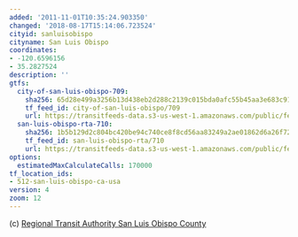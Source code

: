 ```yaml
---
added: '2011-11-01T10:35:24.903350'
changed: '2018-08-17T15:14:06.723524'
cityid: sanluisobispo
cityname: San Luis Obispo
coordinates:
- -120.6596156
- 35.2827524
description: ''
gtfs:
  city-of-san-luis-obispo-709:
    sha256: 65d28e499a3256b13d438eb2d288c2139c015bda0afc55b45aa3e683c91c07db
    tf_feed_id: city-of-san-luis-obispo/709
    url: https://transitfeeds-data.s3-us-west-1.amazonaws.com/public/feeds/city-of-san-luis-obispo/709/20180426/gtfs.zip
  san-luis-obispo-rta-710:
    sha256: 1b5b129d2c804bc420be94c740ce8f8cd56aa83249a2ae01862d6a26f720549a
    tf_feed_id: san-luis-obispo-rta/710
    url: https://transitfeeds-data.s3-us-west-1.amazonaws.com/public/feeds/san-luis-obispo-rta/710/20180612/gtfs.zip
options:
  estimatedMaxCalculateCalls: 170000
tf_location_ids:
- 512-san-luis-obispo-ca-usa
version: 4
zoom: 12
---
```


(c) [Regional Transit Authority San Luis Obispo County](http://www.slorta.org/)
